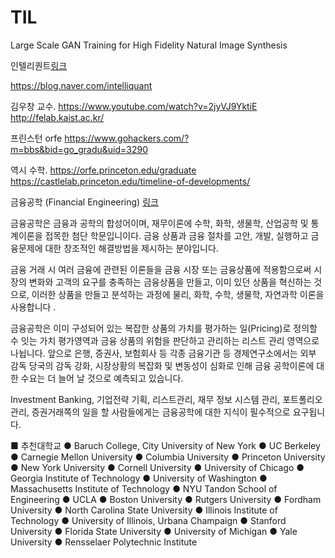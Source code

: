 

# TIL

Large Scale GAN Training for High Fidelity Natural Image Synthesis

인텔리퀀트[링크](https://www.intelliquant.co.kr/?fbclid=IwAR2dfv0K9M42H6GEtK_aVG80F5HXp-UqhGbcLHH8J8rftkaLff06FIuEiQI)

https://blog.naver.com/intelliquant


김우창 교수.
https://www.youtube.com/watch?v=2jyVJ9YktiE
http://felab.kaist.ac.kr/

프린스턴 orfe
https://www.gohackers.com/?m=bbs&bid=go_gradu&uid=3290

역시 수학.
https://orfe.princeton.edu/graduate
https://castlelab.princeton.edu/timeline-of-developments/


금융공학 (Financial Engineering) [링크](https://www.ybmuhak.com/cont/popular_view.asp?contSeq=10369)

금융공학은 금융과 공학의 합성어이며, 재무이론에 수학, 화학, 생물학, 산업공학 및 통계이론을 접목한 첨단 학문입니이다. 금융 상품과 금융 절차를 고안, 개발, 실행하고 금융문제에 대한 창조적인 해결방법을 제시하는 분야입니다.

금융 거래 시 여러 금융에 관련된 이론들을 금융 시장 또는 금융상품에 적용함으로써 시장의 변화와 고객의 요구를 충족하는 금융상품을 만들고, 이미 있던 상품을 혁신하는 것으로, 이러한 상품을 만들고 분석하는 과정에 물리, 화학, 수학, 생물학, 자연과학 이론을 사용합니다 .

금융공학은 이미 구성되어 있는 복잡한 상품의 가치를 평가하는 일(Pricing)로 정의할 수 잇는 가치 평가영역과 금융 상품의 위험을 판단하고 관리하는 리스트 관리 영역으로 나뉩니다. 앞으로 은행, 증권사, 보험회사 등 각종 금융기관 등 경제연구소에서는 외부 감독 당국의 감독 강화, 시장상황의 복잡화 및 변동성이 심화로 인해 금융 공학이론에 대한 수요는 더 늘어 날 것으로 예측되고 있습니다.

Investment Banking, 기업전략 기획, 리스트관리, 재무 정보 시스템 관리, 포트폴리오 관리, 증권거래쪽의 일을 할 사람들에게는 금융공학에 대한 지식이 필수적으로 요구됩니다.

■ 추천대학교
● Baruch College, City University of New York
● UC Berkeley
● Carnegie Mellon University
● Columbia University
● Princeton University
● New York University
● Cornell University
● University of Chicago 
● Georgia Institute of Technology
● University of Washington
● Massachusetts Institute of Technology
● NYU Tandon School of Engineering
● UCLA
● Boston University
● Rutgers University
● Fordham University
● North Carolina State University
● Illinois Institute of Technology
● University of Illinois, Urbana Champaign
● Stanford University
● Florida State University
● University of Michigan
● Yale University
● Rensselaer Polytechnic Institute